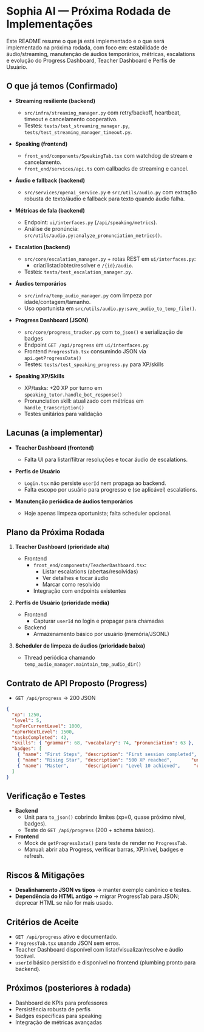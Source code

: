# Sophia AI — Próxima Rodada de Implementações

Este README resume o que já está implementado e o que será implementado na próxima rodada, com foco em: estabilidade de áudio/streaming, manutenção de áudios temporários, métricas, escalations e evolução do Progress Dashboard, Teacher Dashboard e Perfis de Usuário.

## O que já temos (Confirmado)

- **Streaming resiliente (backend)**
  - `src/infra/streaming_manager.py` com retry/backoff, heartbeat, timeout e cancelamento cooperativo.
  - Testes: `tests/test_streaming_manager.py`, `tests/test_streaming_manager_timeout.py`.

- **Speaking (frontend)**
  - `front_end/components/SpeakingTab.tsx` com watchdog de stream e cancelamento.
  - `front_end/services/api.ts` com callbacks de streaming e cancel.

- **Áudio e fallback (backend)**
  - `src/services/openai_service.py` e `src/utils/audio.py` com extração robusta de texto/áudio e fallback para texto quando áudio falha.

- **Métricas de fala (backend)**
  - Endpoint: `ui/interfaces.py` (`/api/speaking/metrics`).
  - Análise de pronúncia: `src/utils/audio.py:analyze_pronunciation_metrics()`.

- **Escalation (backend)**
  - `src/core/escalation_manager.py` + rotas REST em `ui/interfaces.py`:
    - criar/listar/obter/resolver e `/{id}/audio`.
  - Testes: `tests/test_escalation_manager.py`.

- **Áudios temporários**
  - `src/infra/temp_audio_manager.py` com limpeza por idade/contagem/tamanho.
  - Uso oportunista em `src/utils/audio.py:save_audio_to_temp_file()`.

- **Progress Dashboard (JSON)**
  - `src/core/progress_tracker.py` com `to_json()` e serialização de badges
  - Endpoint `GET /api/progress` em `ui/interfaces.py`
  - Frontend `ProgressTab.tsx` consumindo JSON via `api.getProgressData()`
  - Testes: `tests/test_speaking_progress.py` para XP/skills

- **Speaking XP/Skills**
  - XP/tasks: +20 XP por turno em `speaking_tutor.handle_bot_response()`
  - Pronunciation skill: atualizado com métricas em `handle_transcription()`
  - Testes unitários para validação

## Lacunas (a implementar)

- **Teacher Dashboard (frontend)**
  - Falta UI para listar/filtrar resoluções e tocar áudio de escalations.

- **Perfis de Usuário**
  - `Login.tsx` não persiste `userId` nem propaga ao backend.
  - Falta escopo por usuário para progresso e (se aplicável) escalations.

- **Manutenção periódica de áudios temporários**
  - Hoje apenas limpeza oportunista; falta scheduler opcional.

## Plano da Próxima Rodada

1) **Teacher Dashboard (prioridade alta)**
   - Frontend
     - `front_end/components/TeacherDashboard.tsx`:
       - Listar escalations (abertas/resolvidas)
       - Ver detalhes e tocar áudio
       - Marcar como resolvido
     - Integração com endpoints existentes

2) **Perfis de Usuário (prioridade média)**
   - Frontend
     - Capturar `userId` no login e propagar para chamadas
   - Backend
     - Armazenamento básico por usuário (memória/JSONL)

3) **Scheduler de limpeza de áudios (prioridade baixa)**
   - Thread periódica chamando `temp_audio_manager.maintain_tmp_audio_dir()`

## Contrato de API Proposto (Progress)

- `GET /api/progress` → 200 JSON
```json
{
  "xp": 1250,
  "level": 5,
  "xpForCurrentLevel": 1000,
  "xpForNextLevel": 1500,
  "tasksCompleted": 42,
  "skills": { "grammar": 68, "vocabulary": 74, "pronunciation": 63 },
  "badges": [
    { "name": "First Steps", "description": "First session completed", "unlocked": true,  "iconName": "First Steps" },
    { "name": "Rising Star", "description": "500 XP reached",       "unlocked": true,  "iconName": "Rising Star" },
    { "name": "Master",      "description": "Level 10 achieved",     "unlocked": false, "iconName": "Master" }
  ]
}
```

## Verificação e Testes

- **Backend**
  - Unit para `to_json()` cobrindo limites (xp=0, quase próximo nível, badges).
  - Teste do `GET /api/progress` (200 + schema básico).
- **Frontend**
  - Mock de `getProgressData()` para teste de render no `ProgressTab`.
  - Manual: abrir aba Progress, verificar barras, XP/nível, badges e refresh.

## Riscos & Mitigações

- **Desalinhamento JSON vs tipos** → manter exemplo canônico e testes.
- **Dependência do HTML antigo** → migrar ProgressTab para JSON; deprecar HTML se não for mais usado.

## Critérios de Aceite

- `GET /api/progress` ativo e documentado.
- `ProgressTab.tsx` usando JSON sem erros.
- Teacher Dashboard disponível com listar/visualizar/resolve e áudio tocável.
- `userId` básico persistido e disponível no frontend (plumbing pronto para backend).

## Próximos (posteriores à rodada)

- Dashboard de KPIs para professores
- Persistência robusta de perfis
- Badges específicas para speaking
- Integração de métricas avançadas
